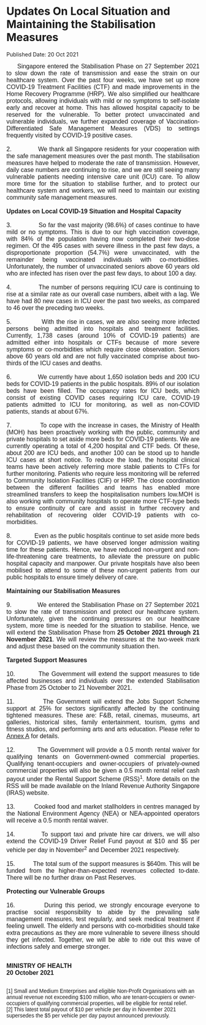 <html>
    <meta http-equiv="Content-Type" content="text/html; charset=utf-8"/>
    <meta charset="utf-8"/>
    <title>Updates On Local Situation and Maintaining the Stabilisation Measures</title>
    <body><h1>Updates On Local Situation and Maintaining the Stabilisation Measures</h1>
    <p>Published Date: 20 Oct 2021</p> <p style="margin: 0cm; font-size: 11pt; font-family: Calibri, sans-serif; text-align: justify;"><span style="font-family: Arial; font-size: 16px;">&nbsp; &nbsp; &nbsp;Singapore entered the Stabilisation Phase on 27 September 2021 to slow down the rate of transmission and ease the strain on our healthcare system. Over the past four weeks, we have set up more COVID-19 Treatment Facilities (CTF) and made improvements in the Home Recovery Programme (HRP). We also simplified our healthcare protocols, allowing individuals with mild or no symptoms to self-isolate early and recover at home. This has allowed hospital capacity to be reserved for the vulnerable. To better protect unvaccinated and vulnerable individuals, we further expanded coverage of Vaccination-Differentiated Safe Management Measures (VDS) to settings frequently visited by COVID-19 positive cases.</span></p><p style="margin: 0cm; font-size: 11pt; font-family: Calibri, sans-serif; text-align: justify;"><span style="font-size: 16px;"><span style="font-family: Arial;">&nbsp;</span></span></p><p style="margin: 0cm; font-size: 11pt; font-family: Calibri, sans-serif; text-align: justify;"><span style="font-size: 16px;"><span style="font-family: Arial;">2.<span style="font-stretch: normal;">&nbsp;&nbsp;&nbsp;&nbsp;&nbsp;&nbsp;&nbsp;&nbsp;&nbsp;&nbsp;&nbsp;&nbsp; </span>We thank all Singapore residents for your cooperation with the safe management measures over the past month. The stabilisation measures have helped to moderate the rate of transmission. However, daily case numbers are continuing to rise, and we are still seeing many vulnerable patients needing intensive care unit (ICU) care. To allow more time for the situation to stabilise further, and to protect our healthcare system and workers, we will need to maintain our existing community safe management measures. <strong>&nbsp;</strong></span></span></p><p style="margin: 0cm; font-size: 11pt; font-family: Calibri, sans-serif; text-align: justify;"><span style="font-size: 16px;"><span style="font-family: Arial;">&nbsp;</span></span></p><p style="margin: 0cm; font-size: 11pt; font-family: Calibri, sans-serif; text-align: justify;"><span style="font-size: 16px;"><span style="font-family: Arial;"><strong>Updates on Local COVID-19 Situation and Hospital Capacity</strong></span></span></p><p style="margin: 0cm; font-size: 11pt; font-family: Calibri, sans-serif; text-align: justify;"><span style="font-size: 16px;"><span style="font-family: Arial;"><strong>&nbsp;</strong></span></span></p><p style="margin: 0cm; font-size: 11pt; font-family: Calibri, sans-serif; text-align: justify;"><span style="font-size: 16px;"><span style="font-family: Arial;">3.<span style="font-stretch: normal;">&nbsp;&nbsp;&nbsp;&nbsp;&nbsp;&nbsp;&nbsp;&nbsp;&nbsp;&nbsp;&nbsp;&nbsp; </span>So far the vast majority (98.6%) of cases continue to have mild or no symptoms. This is due to our high vaccination coverage, with 84% of the population having now completed their two-dose regimen. Of the 495 cases with severe illness in the past few days, a disproportionate proportion (54.7%) were unvaccinated, with the remainder being vaccinated individuals with co-morbidities. Unfortunately, the number of unvaccinated seniors above 60 years old who are infected has risen over the past few days, to about 100 a day.</span></span></p><p style="margin: 0cm; font-size: 11pt; font-family: Calibri, sans-serif; text-align: justify;"><span style="font-size: 16px;"><span style="font-family: Arial;">&nbsp;</span></span></p><p style="margin: 0cm; font-size: 11pt; font-family: Calibri, sans-serif; text-align: justify;"><span style="font-size: 16px;"><span style="font-family: Arial;">4.<span style="font-stretch: normal;">&nbsp;&nbsp;&nbsp;&nbsp;&nbsp;&nbsp;&nbsp;&nbsp;&nbsp;&nbsp;&nbsp;&nbsp; </span>The number of persons requiring ICU care is continuing to rise at a similar rate as our overall case numbers, albeit with a lag. We have had 80 new cases in ICU over the past two weeks, as compared to 46 over the preceding two weeks.</span></span></p><p style="margin: 0cm; font-size: 11pt; font-family: Calibri, sans-serif; text-align: justify;"><span style="font-size: 16px;"><span style="font-family: Arial;">&nbsp;</span></span></p><p style="margin: 0cm; font-size: 11pt; font-family: Calibri, sans-serif; text-align: justify;"><span style="font-size: 16px;"><span style="font-family: Arial;">5.<span style="font-stretch: normal;">&nbsp;&nbsp;&nbsp;&nbsp;&nbsp;&nbsp;&nbsp;&nbsp;&nbsp;&nbsp;&nbsp;&nbsp; </span>With the rise in cases, we are also seeing more infected persons being admitted into hospitals and treatment facilities. Currently, 1,738 cases (around 10% of COVID-19 patients) are admitted either into hospitals or CTFs because of more severe symptoms or co-morbidities which require close observation. Seniors above 60 years old and are not fully vaccinated comprise about two-thirds of the ICU cases and deaths. &nbsp;&nbsp;</span></span></p><p style="margin: 0cm 0cm 0cm 36pt; font-size: 11pt; font-family: Calibri, sans-serif;"><span style="font-size: 16px;"><span style="font-family: Arial;">&nbsp;</span></span></p><p style="margin: 0cm; font-size: 11pt; font-family: Calibri, sans-serif; text-align: justify;"><span style="font-size: 16px;"><span style="font-family: Arial;">6.<span style="font-stretch: normal;">&nbsp;&nbsp;&nbsp;&nbsp;&nbsp;&nbsp;&nbsp;&nbsp;&nbsp;&nbsp;&nbsp;&nbsp; </span>We currently have about 1,650 isolation beds and 200 ICU beds for COVID-19 patients in the public hospitals. 89% of our isolation beds have been filled. The occupancy rates for ICU beds, which consist of existing COVID cases requiring ICU care, COVID-19 patients admitted to ICU for monitoring, as well as non-COVID patients, stands at about 67%.</span></span></p><p style="margin: 0cm; font-size: 11pt; font-family: Calibri, sans-serif; text-align: justify;"><span style="font-size: 16px;"><span style="font-family: Arial;">&nbsp;</span></span></p><p style="margin: 0cm; font-size: 11pt; font-family: Calibri, sans-serif; text-align: justify;"><span style="font-size: 16px;"><span style="font-family: Arial;">7.<span style="font-stretch: normal;">&nbsp;&nbsp;&nbsp;&nbsp;&nbsp;&nbsp;&nbsp;&nbsp;&nbsp;&nbsp;&nbsp;&nbsp; </span>To cope with the increase in cases, the Ministry of Health (MOH) has been proactively working with the public, community and private hospitals to set aside more beds for COVID-19 patients. We are currently operating a total of 4,200 hospital and CTF beds. Of these, about 200 are ICU beds, and another 100 can be stood up to handle ICU cases at short notice. To reduce the load, the hospital clinical teams have been actively referring more stable patients to CTFs for further monitoring. Patients who require less monitoring will be referred to Community Isolation Facilities (CIF) or HRP. The close coordination between the different facilities and teams has enabled more streamlined transfers to keep the hospitalisation numbers low.MOH is also working with community hospitals to operate more CTF-type beds to ensure continuity of care and assist in further recovery and rehabilitation of recovering older COVID-19 patients with co-morbidities. &nbsp;&nbsp;</span></span></p><p style="margin: 0cm; font-size: 11pt; font-family: Calibri, sans-serif;"><span style="font-size: 16px;"><span style="font-family: Arial;">&nbsp;</span></span></p><p style="margin: 0cm; font-size: 11pt; font-family: Calibri, sans-serif; text-align: justify;"><span style="font-size: 16px;"><span style="font-family: Arial;">8.<span style="font-stretch: normal;">&nbsp;&nbsp;&nbsp;&nbsp;&nbsp;&nbsp;&nbsp;&nbsp;&nbsp;&nbsp;&nbsp;&nbsp; </span>Even as the public hospitals continue to set aside more beds for COVID-19 patients, we have observed longer admission waiting time for these patients. Hence, we have reduced non-urgent and non-life-threatening care treatments, to alleviate the pressure on public hospital capacity and manpower. Our private hospitals have also been mobilised to attend to some of these non-urgent patients from our public hospitals to ensure timely delivery of care.</span></span></p><p style="margin: 0cm 0cm 0cm 36pt; font-size: 11pt; font-family: Calibri, sans-serif;"><span style="font-size: 16px;"><span style="font-family: Arial;">&nbsp;</span></span></p><p style="margin: 0cm; font-size: 11pt; font-family: Calibri, sans-serif; text-align: justify;"><span style="font-size: 16px;"><span style="font-family: Arial;"><strong>Maintaining our Stabilisation Measures</strong></span></span></p><p style="margin: 0cm; font-size: 11pt; font-family: Calibri, sans-serif; text-align: justify;"><span style="font-size: 16px;"><span style="font-family: Arial;"><strong>&nbsp;</strong></span></span></p><p style="margin: 0cm; font-size: 11pt; font-family: Calibri, sans-serif; text-align: justify;"><span style="font-size: 16px;"><span style="font-family: Arial;">9.<span style="font-stretch: normal;">&nbsp;&nbsp;&nbsp;&nbsp;&nbsp;&nbsp;&nbsp;&nbsp;&nbsp;&nbsp;&nbsp;&nbsp; </span>We entered the Stabilisation Phase on 27 September 2021<span> </span>to slow the rate of transmission and protect our healthcare system. Unfortunately, given the continuing pressures on our healthcare system, more time is needed for the situation to stabilise. Hence, we will extend the Stabilisation Phase from <strong>25 October 2021 through 21 November 2021</strong>. We will review the measures at the two-week mark and adjust these based on the community situation then.</span></span></p><p style="margin: 0cm; font-size: 11pt; font-family: Calibri, sans-serif; text-align: justify;"><span style="font-size: 16px;"><span style="font-family: Arial;"><strong>&nbsp;</strong></span></span></p><p style="margin: 0cm; font-size: 11pt; font-family: Calibri, sans-serif; text-align: justify;"><span style="font-size: 16px;"><span style="font-family: Arial;"><strong>Targeted Support Measures</strong></span></span></p><p style="margin: 0cm; font-size: 11pt; font-family: Calibri, sans-serif; text-align: justify;"><span style="font-size: 16px;"><span style="font-family: Arial;"><em>&nbsp;</em></span></span></p><p style="margin: 0cm; font-size: 11pt; font-family: Calibri, sans-serif; text-align: justify;"><span style="font-size: 16px;"><span style="font-family: Arial;">10.<span style="font-stretch: normal;">&nbsp;&nbsp;&nbsp;&nbsp;&nbsp;&nbsp;&nbsp;&nbsp;&nbsp; </span>The Government will extend the support measures to tide affected businesses and individuals over the extended Stabilisation Phase from 25 October to 21 November 2021.</span></span></p><p style="margin: 0cm; font-size: 11pt; font-family: Calibri, sans-serif; text-align: justify;"><span style="font-size: 16px;"><span style="font-family: Arial;">&nbsp;</span></span></p><p style="margin: 0cm; font-size: 11pt; font-family: Calibri, sans-serif; text-align: justify;"><span style="font-size: 16px;"><span style="font-family: Arial;">11.<span style="font-stretch: normal;">&nbsp;&nbsp;&nbsp;&nbsp;&nbsp;&nbsp;&nbsp;&nbsp;&nbsp; </span>The Government will extend the Jobs Support Scheme support at 25% for sectors significantly affected by the continuing tightened measures. These are: F&amp;B, retail, cinemas, museums, art galleries, historical sites, family entertainment, tourism, gyms and fitness studios, and performing arts and arts education. Please refer to <u><a href="/docs/librariesprovider5/default-document-library/enhancements-to-jobs-support-scheme-(jss)-for-affected-sectors.pdf?sfvrsn=c25947c4_0" title="Enhancements to Jobs Support Scheme (JSS) for affected sectors">Annex A</a></u>&nbsp;for details.</span></span></p><p style="margin: 0cm; font-size: 11pt; font-family: Calibri, sans-serif; text-align: justify;"><span style="font-size: 16px;"><span style="font-family: Arial;">&nbsp;</span></span></p><p style="margin: 0cm; font-size: 11pt; font-family: Calibri, sans-serif; text-align: justify;"><span style="font-size: 16px;"><span style="font-family: Arial;">12.<span style="font-stretch: normal;">&nbsp;&nbsp;&nbsp;&nbsp;&nbsp;&nbsp;&nbsp;&nbsp;&nbsp; </span>The Government will provide a 0.5 month rental waiver for qualifying tenants on Government-owned commercial properties. Qualifying tenant-occupiers and owner-occupiers of privately-owned commercial properties will also be given a 0.5 month rental relief cash payout under the Rental Support Scheme (RSS)<sup>1</sup>. More details on the RSS will be made available on the Inland Revenue Authority Singapore (IRAS) website.</span></span></p><p style="margin: 0cm; font-size: 11pt; font-family: Calibri, sans-serif; text-align: justify;"><span style="font-size: 16px;"><span style="font-family: Arial;">&nbsp;</span></span></p><p style="margin: 0cm; font-size: 11pt; font-family: Calibri, sans-serif; text-align: justify;"><span style="font-size: 16px;"><span style="font-family: Arial;">13.<span style="font-stretch: normal;">&nbsp;&nbsp;&nbsp;&nbsp;&nbsp;&nbsp;&nbsp;&nbsp;&nbsp; </span>Cooked food and market stallholders in centres managed by the National Environment Agency (NEA) or NEA-appointed operators will receive a 0.5 month rental waiver.</span></span></p><p style="margin: 0cm; font-size: 11pt; font-family: Calibri, sans-serif; text-align: justify;"><span style="font-size: 16px;"><span style="font-family: Arial;">&nbsp;</span></span></p><p style="margin: 0cm; font-size: 11pt; font-family: Calibri, sans-serif; text-align: justify;"><span style="font-size: 16px;"><span style="font-family: Arial;">14.<span style="font-stretch: normal;">&nbsp;&nbsp;&nbsp;&nbsp;&nbsp;&nbsp;&nbsp;&nbsp;&nbsp; </span>To support taxi and private hire car drivers, we will also extend the COVID-19 Driver Relief Fund payout at $10 and $5 per vehicle per day in November<sup>2</sup>&nbsp;and December 2021 respectively.</span></span></p><p style="margin: 0cm; font-size: 11pt; font-family: Calibri, sans-serif; text-align: justify;"><span style="font-size: 16px;"><span style="font-family: Arial;">&nbsp;</span></span></p><p style="margin: 0cm; font-size: 11pt; font-family: Calibri, sans-serif; text-align: justify;"><span style="font-size: 16px;"><span style="font-family: Arial;">15.<span style="font-stretch: normal; font-style: normal;">&nbsp;&nbsp;&nbsp;&nbsp;&nbsp;&nbsp;&nbsp;&nbsp;&nbsp; </span>The total sum of the support measures is $640m. This will be funded from the higher-than-expected revenues collected to-date. There will be no further draw on Past Reserves.</span></span></p><p style="margin: 0cm 0cm 0cm 36pt; font-size: 11pt; font-family: Calibri, sans-serif;"><span style="font-size: 16px;"><span style="font-family: Arial;">&nbsp;</span></span></p><p style="margin: 0cm; font-size: 11pt; font-family: Calibri, sans-serif; text-align: justify;"><span style="font-size: 16px;"><span style="font-family: Arial;"><strong>Protecting our Vulnerable Groups</strong></span></span></p><p style="margin: 0cm; font-size: 11pt; font-family: Calibri, sans-serif; text-align: justify;"><span style="font-size: 16px;"><span style="font-family: Arial;">&nbsp;</span></span></p><p style="margin: 0cm; font-size: 11pt; font-family: Calibri, sans-serif; text-align: justify;"><span style="font-size: 16px;"><span style="font-family: Arial;">16.<span style="font-stretch: normal;">&nbsp;&nbsp;&nbsp;&nbsp;&nbsp;&nbsp;&nbsp;&nbsp;&nbsp; </span>During this period, we strongly encourage everyone to practise social responsibility to abide by the prevailing safe management measures, test regularly, and seek medical treatment if feeling unwell. The elderly and persons with co-morbidities should take extra precautions as they are more vulnerable to severe illness should they get infected. Together, we will be able to ride out this wave of infections safely and emerge stronger.</span></span></p><p style="margin: 0cm; font-size: 11pt; font-family: Calibri, sans-serif; text-align: justify;"><span style="font-size: 16px;"><span style="font-family: Arial;"><br></span></span></p><div></div><p><span style="font-family: Arial; font-size: 16px;"><strong>MINISTRY OF HEALTH<br></strong><strong>20 October 2021</strong></span></p><div><span style="font-family: Arial; font-size: 14px;"><br>[1] Small and Medium Enterprises and eligible Non-Profit Organisations with an annual revenue not exceeding $100 million, who are tenant-occupiers or owner-occupiers of qualifying commercial properties, will be eligible for rental relief.<br>[2] This latest total payout of $10 per vehicle per day in November 2021 supersedes the $5 per vehicle per day payout announced previously.</span></div></body>
</html>